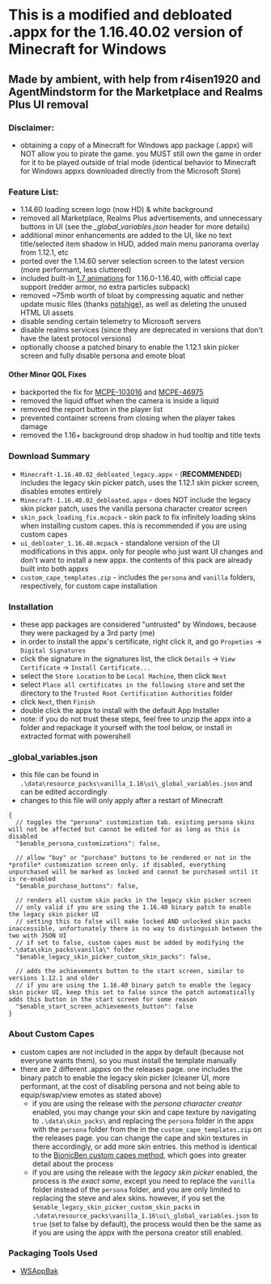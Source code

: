# This is a modified and debloated .appx for the 1.16.40.02 version of Minecraft for Windows
## Made by ambient, with help from r4isen1920 and AgentMindstorm for the Marketplace and Realms Plus UI removal 


### Disclaimer:
- obtaining a copy of a Minecraft for Windows app package (.appx) will NOT allow you to pirate the game. you MUST still own the game in order for it to be played outside of trial mode (identical behavior to Minecraft for Windows appxs downloaded directly from the Microsoft Store)


### Feature List:
- 1.14.60 loading screen logo (now HD) & white background
- removed all Marketplace, Realms Plus advertisements, and unnecessary buttons in UI (see the *_global_variables.json* header for more details)
- additional minor enhancements are added to the UI, like no text title/selected item shadow in HUD, added main menu panorama overlay from 1.12.1, etc
- ported over the 1.14.60 server selection screen to the latest version (more performant, less cluttered)
- included built-in [1.7 animations](https://mcpedl.com/java-1-7-animations/) for 1.16.0-1.16.40, with official cape support (redder armor, no extra particles subpack)
- removed ~75mb worth of bloat by compressing aquatic and nether update music files (thanks [notshige](https://github.com/NotShige)), as well as deleting the unused HTML UI assets
- disable sending certain telemetry to Microsoft servers
- disable realms services (since they are deprecated in versions that don't have the latest protocol versions)
- optionally choose a patched binary to enable the 1.12.1 skin picker screen and fully disable persona and emote bloat
  
#### Other Minor QOL Fixes
- backported the fix for [MCPE-103016](https://bugs.mojang.com/browse/MCPE-103016) and [MCPE-46975](https://bugs.mojang.com/browse/MCPE-46975)
- removed the liquid offset when the camera is inside a liquid
- removed the report button in the player list
- prevented container screens from closing when the player takes damage
- removed the 1.16+ background drop shadow in hud tooltip and title texts



### Download Summary
- `Minecraft-1.16.40.02_debloated_legacy.appx` - (**RECOMMENDED**) includes the legacy skin picker patch, uses the 1.12.1 skin picker screen, disables emotes entirely
- `Minecraft-1.16.40.02_debloated.appx` - does NOT include the legacy skin picker patch, uses the vanilla persona character creator screen
- `skin_pack_loading_fix.mcpack` - skin pack to fix infinitely loading skins when installing custom capes. this is recommended if you are using custom capes
- `ui_debloater_1.16.40.mcpack` - standalone version of the UI modifications in this appx. only for people who just want UI changes and don't want to install a new appx. the contents of this pack are already built into both appxs
- `custom_cape_templates.zip` - includes the `persona` and `vanilla` folders, respectively, for custom cape installation


### Installation
- these app packages are considered "untrusted" by Windows, because they were packaged by a 3rd party (me)
- in order to install the appx's certificate, right click it, and go `Propeties` -> `Digital Signatures`
- click the signature in the signatures list, the click `Details` -> `View Certificate` -> `Install Certificate...`
- select the `Store Location` to be `Local Machine`, then click `Next`
- select `Place all certificates in the following store` and set the directory to the `Trusted Root Certification Authorities` folder
- click `Next`, then `Finish`
- double click the appx to install with the default App Installer
- note: if you do not trust these steps, feel free to unzip the appx into a folder and repackage it yourself with the tool below, or install in extracted format with powershell



### _global_variables.json
- this file can be found in `.\data\resource_packs\vanilla_1.16\ui\_global_variables.json` and can be edited accordingly
- changes to this file will only apply after a restart of Minecraft
```
{
  // toggles the "persona" customization tab. existing persona skins will not be affected but cannot be edited for as long as this is disabled
  "$enable_persona_customizations": false,
  
  // allow "buy" or "purchase" buttons to be rendered or not in the *profile* customization screen only. if disabled, everything unpurchased will be marked as locked and cannot be purchased until it is re-enabled
  "$enable_purchase_buttons": false,

  // renders all custom skin packs in the legacy skin picker screen
  // only valid if you are using the 1.16.40 binary patch to enable the legacy skin picker UI
  // setting this to false will make locked AND unlocked skin packs inaccessible, unfortunately there is no way to distinguish between the two with JSON UI
  // if set to false, custom capes must be added by modifying the ".\data\skin_packs\vanilla\" folder
  "$enable_legacy_skin_picker_custom_skin_packs": false,

  // adds the achievements button to the start screen, similar to versions 1.12.1 and older
  // if you are using the 1.16.40 binary patch to enable the legacy skin picker UI, keep this set to false since the patch automatically adds this button in the start screen for some reason
  "$enable_start_screen_achievements_button": false
}
```


### About Custom Capes
- custom capes are not included in the appx by default (because not everyone wants them), so you must install the template manually
- there are 2 different .appxs on the releases page. one includes the binary patch to enable the legacy skin picker (cleaner UI, more performant, at the cost of disabling persona and not being able to equip/swap/view emotes as stated above)
	- if you are using the release with the *persona character creator* enabled, you may change your skin and cape texture by navigating to `.\data\skin_packs\` and replacing the `persona` folder in the appx with the `persona` folder from the in the `custom_cape_templates.zip` on the releases page. you can change the cape and skin textures in there accordingly, or add more skin entries. this method is identical to the [BionicBen custom capes method](https://www.youtube.com/watch?v=spJRWCe5Vy0), which goes into greater detail about the process
	- if you are using the release with the *legacy skin picker* enabled, the process is *the exact same*, except you need to replace the `vanilla` folder instead of the `persona` folder, and you are only limited to replacing the steve and alex skins. however, if you set the `$enable_legacy_skin_picker_custom_skin_packs` in `.\data\resource_packs\vanilla_1.16\ui\_global_variables.json` to `true` (set to false by default), the process would then be the same as if you are using the appx with the persona creator still enabled.



### Packaging Tools Used
- [WSAppBak](https://github.com/Wapitiii/WSAppBak)